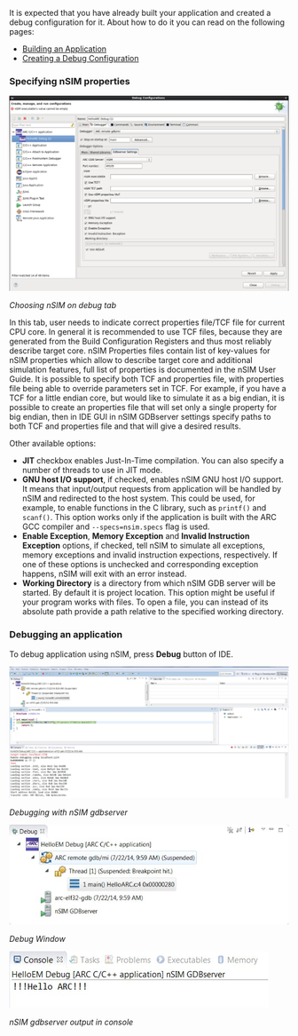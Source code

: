 
It is expected that you have already built your application and created a
 debug configuration for it. About how to do it you can read on the following
pages:
* [Building an Application](Building-User-Guide)
* [Creating a Debug Configuration](Creating-a-Debug-Configuration)


### Specifying nSIM properties

   ![Choosing nSIM on debug tab](images/debugging/nsim/nsim_tab.png)

   _Choosing nSIM on debug tab_

   In this tab, user needs to indicate correct properties file/TCF file for
   current CPU core. In general it is recommended to use TCF files, because
   they are generated from the Build Configuration Registers and thus most
   reliably describe target core. nSIM Properties files contain list of
   key-values for nSIM properties which allow to describe target core and
   additional simulation features, full list of properties is documented in the
   nSIM User Guide.  It is possible to specify both TCF and properties file,
   with properties file being able to override parameters set in TCF. For
   example, if you have a TCF for a little endian core, but would like to
   simulate it as a big endian, it is possible to create an properties file
   that will set only a single property for big endian, then in IDE GUI in nSIM
   GDBserver settings specify paths to both TCF and properties file and that
   will give a desired results.


   Other available options:
   - **JIT** checkbox enables Just-In-Time compilation. You can also specify a number
    of threads to use in JIT mode.
   - **GNU host I/O support**, if checked, enables nSIM GNU host I/O support. It means
    that input/output requests from application will be handled by nSIM and redirected
    to the host system. This could be used, for example, to enable functions in the
    C library, such as `printf()` and `scanf()`. This option works only if the application
    is built with the ARC GCC compiler and `--specs=nsim.specs` flag is used.
   - **Enable Exception**, **Memory Exception** and **Invalid Instruction Exception**
    options, if checked, tell nSIM to simulate all exceptions, memory exceptions and
    invalid instruction expections, respectively. If one of these options is unchecked
    and corresponding exception happens, nSIM will exit with an error instead.
   - **Working Directory** is a directory from which nSIM GDB server will be
     started. By default it is project location. This option might be useful if
    your program works with files. To open a file, you can instead of its
    absolute path provide a path relative to the specified working directory.

### Debugging an application

To debug application using nSIM, press **Debug** button of IDE.


   ![Debugging with nSIM gdbserver](images/debugging/nsim/nsim_debug.png)

   _Debugging with nSIM gdbserver_

   ![Debug Window](images/debugging/nsim/nsim_debug_window.png)

   _Debug Window_

   ![nSIM gdbserver output in console](images/debugging/nsim/nsim_output.png)

   _nSIM gdbserver output in console_

